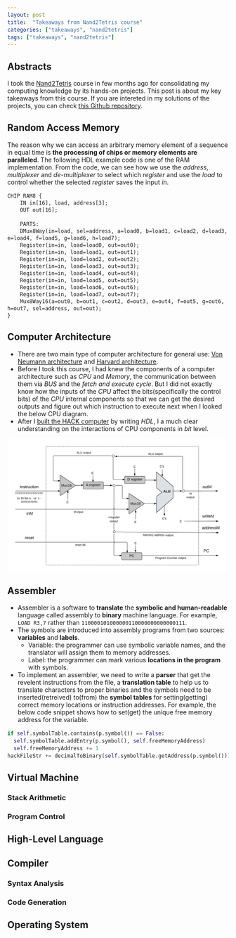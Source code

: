```yaml
---
layout: post
title:  "Takeaways from Nand2Tetris course"
categories: ["takeaways", "nand2tetris"]
tags: ["takeaways", "nand2tetris"]
---
```


## Abstracts

I took the [Nand2Tetris](https://www.coursera.org/learn/build-a-computer) course in few months ago for consolidating my computing knowledge by its hands-on projects. This post is about my key takeaways from this course. If you are intereted in my solutions of the projects, you can check [this Github repository](https://github.com/timyiu478/nand2tetris).

## Random Access Memory

The reason why we can access an arbitrary memory element of a sequence in equal time is **the processing of chips or memory elements are paralleled**. The following HDL example code is one of the RAM implementation. From the code, we can see how we use the *address*, *multiplexer* and *de-multiplexer* to select which *register* and use the *load* to control whether the selected *register* saves the input *in*.


```
CHIP RAM8 {
    IN in[16], load, address[3];
    OUT out[16];

    PARTS:
    DMux8Way(in=load, sel=address, a=load0, b=load1, c=load2, d=load3, e=load4, f=load5, g=load6, h=load7);
    Register(in=in, load=load0, out=out0);
    Register(in=in, load=load1, out=out1);
    Register(in=in, load=load2, out=out2);
    Register(in=in, load=load3, out=out3);
    Register(in=in, load=load4, out=out4);
    Register(in=in, load=load5, out=out5);
    Register(in=in, load=load6, out=out6);
    Register(in=in, load=load7, out=out7);
    Mux8Way16(a=out0, b=out1, c=out2, d=out3, e=out4, f=out5, g=out6, h=out7, sel=address, out=out);
}
```

## Computer Architecture

- There are two main type of computer architecture for general use: [Von Neumann architecture](https://en.wikipedia.org/wiki/Von_Neumann_architecture) and [Harvard architecture](https://en.wikipedia.org/wiki/Harvard_architecture).
- Before I took this course, I had knew the components of a computer architecture such as *CPU* and *Memory*, the communication between them via *BUS* and the *fetch and execute cycle*. But I did not exactly know how the inputs of the *CPU* affect the bits(specifically the control bits) of the *CPU* internal components so that we can get the desired outputs and figure out which instruction to execute next when I looked the below CPU diagram.
- After I [built the HACK computer](https://github.com/timyiu478/nand2tetris/blob/main/projects/05/CPU.hdl) by writing *HDL*, I a much clear understanding on the interactions of CPU components in *bit* level.

![computer_architecture](/assets/img/nand2tetris/cpu.png)

## Assembler

- Assembler is a software to **translate** the **symbolic and human-readable** language called assembly to **binary** machine language. For example, `LOAD R3,7` rather than `110000101000000110000000000000111`.
- The symbols are introduced into assembly programs from two sources: **variables** and **labels**.
  - Variable: the programmer can use symbolic variable names, and the translator will assign them to memory addresses.
  - Label: the programmer can mark various **locations in the program** with symbols.
- To implement an assembler, we need to write a **parser** that get the revelent instructions from the file, a **translation table** to help us to translate characters to proper binaries and the symbols need to be inserted(retreived) to(from) the **symbol tables** for setting(getting) correct memory locations or instruction addresses. For example, the below code snippet shows how to set(get) the unique free memory address for the variable.

```python
if self.symbolTable.contains(p.symbol()) == False:
  self.symbolTable.addEntry(p.symbol(), self.freeMemoryAddress)
  self.freeMemoryAddress += 1
hackFileStr += decimalToBinary(self.symbolTable.getAddress(p.symbol()))
```

## Virtual Machine

### Stack Arithmetic

### Program Control

## High-Level Language

## Compiler

### Syntax Analysis

### Code Generation

## Operating System
